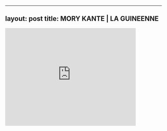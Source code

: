 

---
layout: post
title: MORY KANTE | LA GUINEENNE
---


<iframe width="420" height="315" src="http://www.youtube.com/embed/s03ErM4BDms" frameborder="0" allowfullscreen></iframe>

